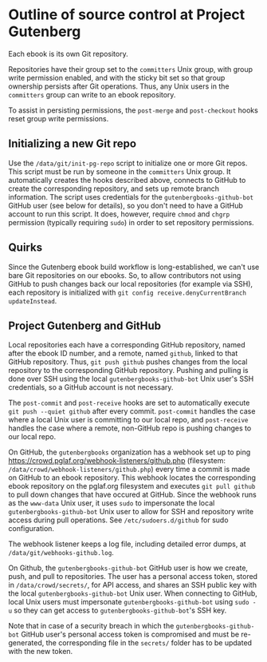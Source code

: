 # Outline of source control at Project Gutenberg

Each ebook is its own Git repository.

Repositories have their group set to the `committers` Unix group, with group write permission enabled, and with the sticky bit set so that group ownership persists after Git operations.  Thus, any Unix users in the `committers` group can write to an ebook repository.

To assist in persisting permissions, the `post-merge` and `post-checkout` hooks reset group write permissions.

## Initializing a new Git repo

Use the `/data/git/init-pg-repo` script to initialize one or more Git repos.  This script must be run by someone in the `committers` Unix group.  It automatically creates the hooks described above, connects to GitHub to create the corresponding repository, and sets up remote branch information.  The script uses credentials for the `gutenbergbooks-github-bot` GitHub user (see below for details), so you don't need to have a GitHub account to run this script.  It does, however, require `chmod` and `chgrp` permission (typically requiring `sudo`) in order to set repository permissions.

## Quirks

Since the Gutenberg ebook build workflow is long-established, we can't use bare Git repositories on our ebooks.  So, to allow contributors not using GitHub to push changes back our local repositories (for example via SSH), each repository is initialized with `git config receive.denyCurrentBranch updateInstead`.

## Project Gutenberg and GitHub

Local repositories each have a corresponding GitHub repository, named after the ebook ID number, and a remote, named `github`, linked to that GitHub repository.  Thus, `git push github` pushes changes from the local repository to the corresponding GitHub repository.  Pushing and pulling is done over SSH using the local `gutenbergbooks-github-bot` Unix user's SSH credentials, so a GitHub account is not necessary.

The `post-commit` and `post-receive` hooks are set to automatically execute `git push --quiet github` after every commit.  `post-commit` handles the case where a local Unix user is committing to our local repo, and `post-receive` handles the case where a remote, non-GitHub repo is pushing changes to our local repo.

On GitHub, the `gutenbergbooks` organization has a webhook set up to ping https://crowd.pglaf.org/webhook-listeners/github.php (filesystem: `/data/crowd/webhook-listeners/github.php`) every time a commit is made on GitHub to an ebook repository.  This webhook locates the corresponding ebook repository on the pglaf.org filesystem and executes `git pull github` to pull down changes that have occured at GitHub.  Since the webhook runs as the `www-data` Unix user, it uses `sudo` to impersonate the local `gutenbergbooks-github-bot` Unix user to allow for SSH and repository write access during pull operations.  See `/etc/sudoers.d/github` for sudo configuration.

The webhook listener keeps a log file, including detailed error dumps, at `/data/git/webhooks-github.log`.

On Github, the `gutenbergbooks-github-bot` GitHub user is how we create, push, and pull to repositories.  The user has a personal access token, stored in `/data/crowd/secrets/`, for API access, and shares an SSH public key with the local `gutenbergbooks-github-bot` Unix user.  When connecting to GitHub, local Unix users must impersonate `gutenbergbooks-github-bot` using `sudo -u` so they can get access to `gutenbergbooks-github-bot`'s SSH key.

Note that in case of a security breach in which the `gutenbergbooks-github-bot` GitHub user's personal access token is compromised and must be re-generated, the corresponding file in the `secrets/` folder has to be updated with the new token.
